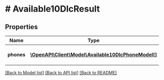 # # Available10DlcResult

## Properties

Name | Type | Description | Notes
------------ | ------------- | ------------- | -------------
**phones** | [**\OpenAPI\Client\Model\Available10DlcPhoneModel[]**](Available10DlcPhoneModel.md) | Available 10DLC phones. | [optional]

[[Back to Model list]](../../README.md#models) [[Back to API list]](../../README.md#endpoints) [[Back to README]](../../README.md)
